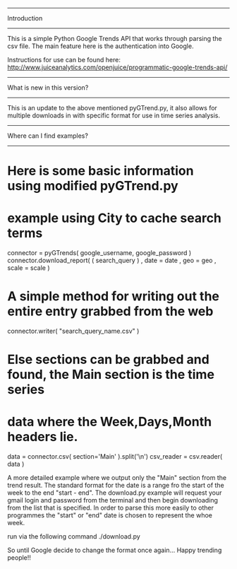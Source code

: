 ********************************************************************************

Introduction

********************************************************************************

This is a simple Python Google Trends API that works through parsing the csv file.
The main feature here is the authentication into Google.

Instructions for use can be found here:
http://www.juiceanalytics.com/openjuice/programmatic-google-trends-api/




********************************************************************************

What is new in this version?

********************************************************************************

This is an update to the above mentioned pyGTrend.py, it also allows for multiple downloads
in with specific format for use in time series analysis.




********************************************************************************

Where can I find examples?

********************************************************************************
# Here is some basic information using modified pyGTrend.py
# example using City to cache search terms
connector = pyGTrends( google_username, google_password )
connector.download_report( ( search_query ) 
			   , date = date
                           , geo = geo
                           , scale = scale )

# A simple method for writing out the entire entry grabbed from the web
connector.writer( "search_query_name.csv" )

# Else sections can be grabbed and found, the Main section is the time series
# data where the Week,Days,Month headers lie.
data = connector.csv( section='Main' ).split('\n')
csv_reader = csv.reader( data )


A more detailed example where we output only the "Main" section from the trend result.
The standard format for the date is a range fro the start of the week to the end "start - end".
The download.py example will request your gmail login and password from the terminal and
then begin downloading from the list that is specified. In order to parse this more easily
to other programmes the "start" or "end" date is chosen to represent the whoe week.

run via the following command
./download.py


So until Google decide to change the format once again... Happy trending people!!
